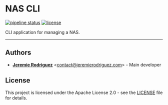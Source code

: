 # NAS CLI

[![pipeline status](https://gitlab.com/jeremiergz/nas-cli/badges/master/pipeline.svg)](https://gitlab.com/jeremiergz/nas-cli/commits/master)
[![license](https://img.shields.io/badge/license-Apache--2.0-blue.svg)](https://gitlab.com/jeremiergz/nas-cli/blob/master/LICENSE)

CLI application for managing a NAS.

---

## Authors

- [**Jeremie Rodriguez**](https://github.com/jeremiergz) &lt;[contact@jeremierodriguez.com](mailto:contact@jeremierodriguez.com)&gt; - Main developer

## License

This project is licensed under the Apache License 2.0 - see the [LICENSE](LICENSE) file for details.
